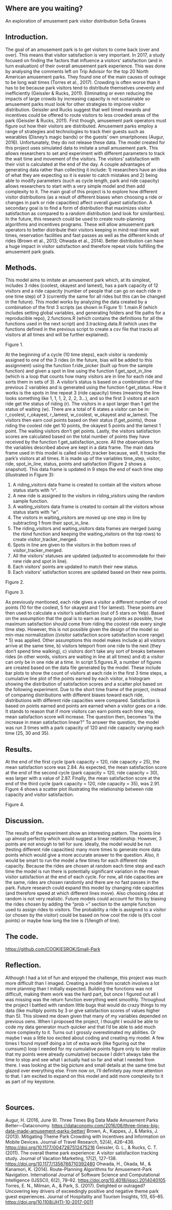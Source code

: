 ## Where are you waiting?
An exploration of amusement park visitor distribution
Sofia Graves

## Introduction.
The goal of an amusement park is to get visitors to come back (over and over). This means that visitor satisfaction is very important. In 2017, a study focused on finding the factors that influence a visitors’ satisfaction (and in turn evaluation) of their overall amusement park experience. This was done by analysing the comments left on Trip Advisor for the top 20 North American amusement parks.  They found one of the main causes of outrage to be long wait times (Torres et al., 2017). Crowding is often worse than it has to be because park visitors tend to distribute themselves unevenly and inefficiently (Geissler & Rucks, 2011). Eliminating or even reducing the impacts of large crowds by increasing capacity is not sustainable so amusement parks must look for other strategies to improve visitor distribution. Geissler and Rucks suggest that well timed rewards and incentives could be offered to route visitors to less crowded areas of the park (Geissler & Rucks, 2011). First though, amusement park operators must figure out how their visitors are distributed. Amusement parks employ a range of strategies and technologies to track their guests such as wearables (Disney’s magic bands) or the guests’ own smartphones (Augur, 2016). Unfortunately, they do not release these data. The model created for this project uses simulated data to imitate a small amusement park. This allows researchers to set and experiment with different parameters to track the wait time and movement of the visitors. The visitors’ satisfaction with their visit is calculated at the end of the day. A couple advantages of generating data rather than collecting it include: 1) researchers have an idea of what they are expecting so it is easier to catch mistakes and 2) being able to modify parameters (such as cycle length, park and ride capacity) allows researchers to start with a very simple model and then add complexity to it.
The main goal of this project is to explore how different visitor distributions (as a result of different biases when choosing a ride or changes in park or ride capacities) affect overall guest satisfaction. A secondary goal is to find a form of distribution that maximizes visitor satisfaction as compared to a random distribution (and look for similarities). In the future, this research could be used to create route-planning algorithms and incentives programs. These will allow amusement park operators to better distribute their visitors keeping in mind real-time wait times, reservation facilities and fast passes as well as the different kinds of rides (Brown et al., 2013; Ohwada et al., 2014). Better distribution can have a huge impact in visitor satisfaction and therefore repeat visits fulfilling the amusement park goals. 

## Methods.
This model aims to imitate an amusement park which, at its simplest, includes 3 rides (coolest, okayest and lamest), has a park capacity of 12 visitors and a ride capacity (number of people that can go on each ride in one time step) of 3 (currently the same for all rides but this can be changed in the future). This model works by analyzing the data created by a combination of the first 3 scripts (as shown in Figure 1): 1.main.R (which includes setting global variables, and generating folders and file paths for a reproducible repo), 2.functions.R (which contains the definitions for all the functions used in the next script) and 3.tracking.data.R (which uses the functions defined in the previous script to create a csv file that tracks all visitors at all times and will be further explained). 

Figure 1.
 

At the beginning of a cycle (10 time steps), each visitor is randomly assigned to one of the 3 rides (in the future, bias will be added to this assignment) using the function f.ride_picker (built up from the sample function) and given a spot in line using the function f.get_spot_in_line (which is a loop that counts how many visitors are in line for each ride and sorts them in sets of 3). A visitor’s status is based on a combination of the previous 2 variables and is generated using the function f.get_status. How it works is the spots in line repeat 3 (ride capacity) times (meaning the line looks something like 1, 1, 1, 2, 2, 2, 3…), and so the first 3 visitors at each ride get the status of riding (r). The visitors in a spot larger than 1 get the status of waiting (w). There are a total of 6 states a visitor can be in: r_coolest, r_okayest, r_lamest, w_coolest, w_okayest and w_lamest. 
The visitors then earn cool points based on their status (f.get_points), those riding the coolest ride get 10 points, the okayest 5 points and the lamest 1 point. The waiting visitors don’t get points. Lastly, the visitors satisfaction scores are calculated based on the total number of points they have received by the function f.get_satisfaction_score. All the observations for the variables described above are kept in a data frame. 
The main data frame used in this model is called visitor_tracker because, well, it tracks the park’s visitors at all times. It is made up of the variables time_step, visitor, ride, spot_in_line, status, points and satisfaction (Figure 2 shows a snapshot). This data frame is updated in 9 steps the end of each time step (illustrated in Figure 3):
1) A riding_visitors data frame is created to contain all the visitors whose status starts with “r”.
2) A new ride is assigned to the visitors in riding_visitors using the random sample function.
3) A waiting_visitors data frame is created to contain all the visitors whose status starts with “w”.
4) The visitors in waiting_visitors are moved up one step in line by subtracting 1 from their spot_in_line. 
5) The riding_visitors and waiting_visitors data frames are merged (using the rbind function and keeping the waiting_visitors on the top rows) to create visitor_tracker_merged.
6) Spots in line are given to the visitors in the bottom rows of visitor_tracker_merged. 
7) All the visitors’ statuses are updated (adjusted to accommodate for their new ride and spot in line).
8) Each visitors’ points are updated to match their new status. 
9) Each visitors’ satisfaction scores are updated based on their new points. 

Figure 2.
 

Figure 3.
 

As previously mentioned, each ride gives a visitor a different number of cool points (10 for the coolest, 5 for okayest and 1 for lamest). These points are then used to calculate a visitor’s satisfaction (out of 5 stars on Yelp). Based on the assumption that the goal is to earn as many points as possible, true maximum satisfaction should come from riding the coolest ride every single time step. However, this is not possible given the design of the model so min-max normalization ((visitor satisfaction score satisfaction score range) * 5) was applied.
Other assumptions this model makes include a) all visitors arrive at the same time, b) visitors teleport from one ride to the next (they don’t spend time walking), c) visitors don’t take any sort of breaks between rides (in other words, visitors are waiting in line at all times) and d) a visitor can only be in one ride at a time.
In script 5.figures.R, a number of figures are created based on the data file generated by the model. These include bar plots to show the count of visitors at each ride in the first 3 time steps, a cumulative line plot of the points earned by each visitor, a histogram showing the distribution of satisfaction scores and a scatter plot based on the following experiment.
Due to the short time frame of the project, instead of comparing distributions with different biases toward each ride, distributions with different ride capacities were compared. Satisfaction is based on points earned and points are earned when a visitor goes on a ride. It stands to reason that if more visitors can earn points each time step, mean satisfaction score will increase. The question then, becomes “is the increase in mean satisfaction linear?” To answer the question, the model was run 3 times with a park capacity of 120 and ride capacity varying each time (25, 30 and 35). 



## Results.
At the end of the first cycle (park capacity = 120, ride capacity = 25), the mean satisfaction score was 2.84. As expected, the mean satisfaction score at the end of the second cycle (park capacity = 120, ride capacity = 30), was larger with a value of 2.87. Finally, the mean satisfaction score at the end of the third cycle (park capacity = 120, ride capacity = 35), was 2.91. Figure 4 shows a scatter plot illustrating the relationship between ride capacity and visitor satisfaction. 

Figure 4.
 

## Discussion.
The results of the experiment show an interesting pattern. The points line up almost perfectly which would suggest a linear relationship. However, 3 points are not enough to tell for sure. Ideally, the model would be run (testing different ride capacities) many more times to generate more data points which would give a more accurate answer to the question. Also, it would be smart to run the model a few times for each different ride capacity. Because the rides are chosen at random each time step and each time the model is run there is potentially significant variation in the mean visitor satisfaction at the end of each cycle. 
For now, all ride capacities are the same, rides are chosen randomly and there are no fast passes in the park. Future research could expand this model by changing ride capacities (and therefore speed at which different lines move). Also choosing rides at random is not very realistic. Future models could account for this by biasing the rides chosen by adding the “prob =” section to the sample function used to assign rides to visitors. The probability a ride is assigned to a visitor (or chosen by the visitor) could be based on how cool the ride is (it’s cool points) or maybe how long the line is (1/length of line). 


## The code.
https://github.com/COOKIESROK/Small-Park

## Reflection. 
Although I had a lot of fun and enjoyed the challenge, this project was much more difficult than I imaged. Creating a model from scratch involves a lot more planning than I initially expected. Building the functions was not difficult, making them work was the hard part, but once I figured out all I was missing was the return function everything went smoothly. Throughout the project I battled with random little bugs that would do crazy things to my data (like multiply points by 3 or give satisfaction scores of values higher than 5). This slowed me down given that many of my variables depended on previous oens. When I proposed the project, I thought I would be able to code my data generator much quicker and that I’d be able to add much more complexity to it. Turns out I grossly overestimated my abilities. Or maybe I was a little too excited about coding and creating my model. A few times I found myself doing a lot of extra work (like figuring out the cumsum() loop I needed for my cumulative points figure only to later realize that my points were already cumulative) because I didn’t always take the time to stop and see what I actually had so far and what I needed from there. I was looking at the big picture and small details at the same time but glazed over everything else. From now on, I’ll definitely pay more attention to that. I am excited to expand on this model and add more complexity to it as part of my keystone. 

 
## Sources.
Augur, H. (2016, June 9). Three Times Big Data Made Amusement Parks Better—Dataconomy. https://dataconomy.com/2016/06/three-times-big-data-made-amusement-parks-better/
Brown, A., Kappes, J., & Marks, J. (2013). Mitigating Theme Park Crowding with Incentives and Information on Mobile Devices. Journal of Travel Research, 52(4), 426–436. https://doi.org/10.1177/0047287512475216
Geissler, G. L., & Rucks, C. T. (2011). The overall theme park experience: A visitor satisfaction tracking study. Journal of Vacation Marketing, 17(2), 127–138. https://doi.org/10.1177/1356766710392480
Ohwada, H., Okada, M., & Kanamori, K. (2014). Route-Planning Algorithms for Amusement-Park Navigation. International Journal of Software Science and Computational Intelligence (IJSSCI), 6(2), 78–92. https://doi.org/10.4018/ijssci.2014040105
Torres, E. N., Milman, A., & Park, S. (2017). Delighted or outraged? Uncovering key drivers of exceedingly positive and negative theme park guest experiences. Journal of Hospitality and Tourism Insights, 1(1), 65–85. https://doi.org/10.1108/JHTI-10-2017-0011

